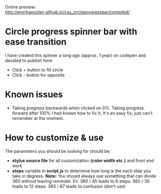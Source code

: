 Online preview:
http://emirhanozlen.github.io/css_circleprogressbar/compiled/

# Circle progress spinner bar with ease transition

I have created this spinner a long ago (approx. 1 year) on codepen and decided to publish here.

  - Click + button to fill circle
  - Click - button for opposite

# Known issues

  - Taking progress backwards when clicked on 0%. Taking progress forward after 100% I had known how to fix it, It's an easy fix, just can't remember at the moment.

# How to customize & use

The parameters you should be looking for should be:

   - **stylus source file** for all customization **(color width etc.)** and front end work
   - **steps** variable in **script.js** to determine how long is the each step you take in degrees. **Note:** You should always use something that can divide 360 without leaving reminder. Ex: 360 / 45 leads to 8 steps. 360 / 30 leads to 12 steps. 360 / 67 leads to confusion (don't use)


